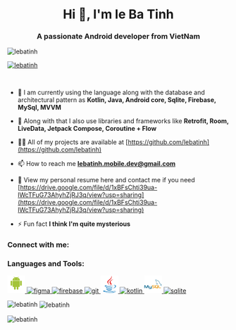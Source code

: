 <h1 align="center">Hi 👋, I'm le Ba Tinh</h1>
<h3 align="center">A passionate Android developer from VietNam</h3>

<p align="left"> <img src="https://komarev.com/ghpvc/?username=lebatinh&label=Profile%20views&color=0e75b6&style=flat" alt="lebatinh" /> </p>

<p align="left"> <a href="https://github.com/ryo-ma/github-profile-trophy"><img src="https://github-profile-trophy.vercel.app/?username=lebatinh" alt="lebatinh" /></a> </p>

<p align="left"> <a href="https://twitter.com/" target="blank"><img src="https://img.shields.io/twitter/follow/?logo=twitter&style=for-the-badge" alt="" /></a> </p>

- 💬 I am currently using the language along with the database and architectural pattern as **Kotlin, Java, Android core, Sqlite, Firebase, MySql, MVVM**

- 🌱 Along with that I also use libraries and frameworks like **Retrofit, Room, LiveData, Jetpack Compose, Coroutine + Flow**

- 👨‍💻 All of my projects are available at [https://github.com/lebatinh](https://github.com/lebatinh)

- 📫 How to reach me **lebatinh.mobile.dev@gmail.com**

- 📄 View my personal resume here and contact me if you need [https://drive.google.com/file/d/1xBFsChti39ua-lWcTFuG73AhyhZjRJ3q/view?usp=sharing](https://drive.google.com/file/d/1xBFsChti39ua-lWcTFuG73AhyhZjRJ3q/view?usp=sharing)

- ⚡ Fun fact **I think I'm quite mysterious**

<h3 align="left">Connect with me:</h3>
<p align="left">
</p>

<h3 align="left">Languages and Tools:</h3>
<p align="left"> <a href="https://developer.android.com" target="_blank" rel="noreferrer"> <img src="https://raw.githubusercontent.com/devicons/devicon/master/icons/android/android-original-wordmark.svg" alt="android" width="40" height="40"/> </a> <a href="https://www.figma.com/" target="_blank" rel="noreferrer"> <img src="https://www.vectorlogo.zone/logos/figma/figma-icon.svg" alt="figma" width="40" height="40"/> </a> <a href="https://firebase.google.com/" target="_blank" rel="noreferrer"> <img src="https://www.vectorlogo.zone/logos/firebase/firebase-icon.svg" alt="firebase" width="40" height="40"/> </a> <a href="https://git-scm.com/" target="_blank" rel="noreferrer"> <img src="https://www.vectorlogo.zone/logos/git-scm/git-scm-icon.svg" alt="git" width="40" height="40"/> </a> <a href="https://www.java.com" target="_blank" rel="noreferrer"> <img src="https://raw.githubusercontent.com/devicons/devicon/master/icons/java/java-original.svg" alt="java" width="40" height="40"/> </a> <a href="https://kotlinlang.org" target="_blank" rel="noreferrer"> <img src="https://www.vectorlogo.zone/logos/kotlinlang/kotlinlang-icon.svg" alt="kotlin" width="40" height="40"/> </a> <a href="https://www.mysql.com/" target="_blank" rel="noreferrer"> <img src="https://raw.githubusercontent.com/devicons/devicon/master/icons/mysql/mysql-original-wordmark.svg" alt="mysql" width="40" height="40"/> </a> <a href="https://www.sqlite.org/" target="_blank" rel="noreferrer"> <img src="https://www.vectorlogo.zone/logos/sqlite/sqlite-icon.svg" alt="sqlite" width="40" height="40"/> </a> </p>

<p><img align="left" src="https://github-readme-stats.vercel.app/api/top-langs?username=lebatinh&show_icons=true&locale=en&layout=compact" alt="lebatinh" /></p>

<p>&nbsp;<img align="center" src="https://github-readme-stats.vercel.app/api?username=lebatinh&show_icons=true&locale=en" alt="lebatinh" /></p>

<p><img align="center" src="https://github-readme-streak-stats.herokuapp.com/?user=lebatinh&" alt="lebatinh" /></p>
